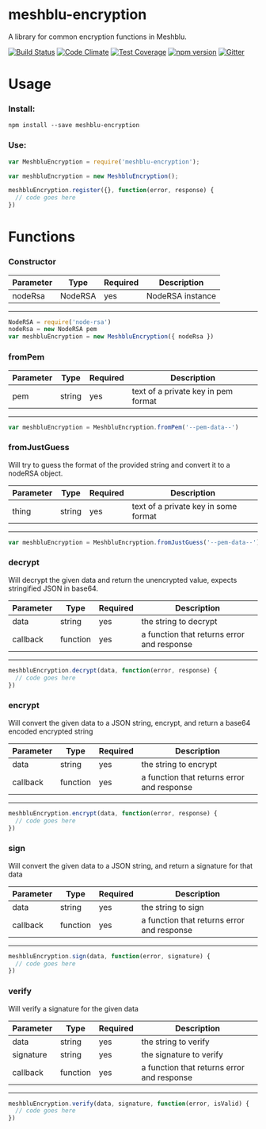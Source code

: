 # meshblu-encryption
A library for common encryption functions in Meshblu.

[![Build Status](https://travis-ci.org/octoblu/meshblu-encryption.svg?branch=master)](https://travis-ci.org/octoblu/meshblu-encryption)
[![Code Climate](https://codeclimate.com/github/octoblu/meshblu-encryption/badges/gpa.svg)](https://codeclimate.com/github/octoblu/meshblu-encryption)
[![Test Coverage](https://codeclimate.com/github/octoblu/meshblu-encryption/badges/coverage.svg)](https://codeclimate.com/github/octoblu/meshblu-encryption)
[![npm version](https://badge.fury.io/js/meshblu-encryption.svg)](http://badge.fury.io/js/meshblu-encryption)
[![Gitter](https://badges.gitter.im/octoblu/help.svg)](https://gitter.im/octoblu/help)

# Usage
### Install:
```shell
npm install --save meshblu-encryption
```

### Use:
```javascript
var MeshbluEncryption = require('meshblu-encryption');

var meshbluEncryption = new MeshbluEncryption();

meshbluEncryption.register({}, function(error, response) {
  // code goes here
})
```

# Functions
### Constructor
| Parameter | Type    | Required | Description                          |
| ----------| --------| ---------| -------------------------------------|
| nodeRsa   | NodeRSA | yes      | NodeRSA instance |
------------------------------------------
```javascript
NodeRSA = require('node-rsa')
nodeRsa = new NodeRSA pem
var meshbluEncryption = new MeshbluEncryption({ nodeRsa })
```

### fromPem
| Parameter | Type    | Required | Description                          |
| ----------| --------| ---------| -------------------------------------|
| pem       | string  | yes      | text of a private key in pem format  |
------------------------------------------
```javascript
var meshbluEncryption = MeshbluEncryption.fromPem('--pem-data--')
```

### fromJustGuess
Will try to guess the format of the provided string and convert it to a nodeRSA object.

| Parameter | Type    | Required | Description                          |
| ----------| --------| ---------| -------------------------------------|
| thing     | string  | yes      | text of a private key in some format  |
------------------------------------------
```javascript
var meshbluEncryption = MeshbluEncryption.fromJustGuess('--pem-data--')
```

### decrypt
Will decrypt the given data and return the unencrypted value, expects stringified JSON in base64.

| Parameter | Type   | Required| Description                          |
| ----------| -------| --------| -------------------------------------|
| data      |string  | yes     | the string to decrypt |
| callback  |function| yes     | a function that returns error and response |
------------------------------------------
```javascript
meshbluEncryption.decrypt(data, function(error, response) {
  // code goes here
})
```

### encrypt
Will convert the given data to a JSON string, encrypt, and return a base64 encoded encrypted string

| Parameter | Type   | Required| Description                          |
| ----------| -------| --------| -------------------------------------|
| data      |string  | yes     | the string to encrypt |
| callback  |function| yes     | a function that returns error and response |
------------------------------------------
```javascript
meshbluEncryption.encrypt(data, function(error, response) {
  // code goes here
})
```

### sign
Will convert the given data to a JSON string, and return a signature for that data

| Parameter | Type   | Required| Description                          |
| ----------| -------| --------| -------------------------------------|
| data      |string  | yes     | the string to sign |
| callback  |function| yes     | a function that returns error and response |
------------------------------------------
```javascript
meshbluEncryption.sign(data, function(error, signature) {
  // code goes here
})
```

### verify
Will verify a signature for the given data

| Parameter | Type   | Required| Description                          |
| ----------| -------| --------| -------------------------------------|
| data      |string  | yes     | the string to verify |
| signature |string  | yes     | the signature to verify |
| callback  |function| yes     | a function that returns error and response |
------------------------------------------
```javascript
meshbluEncryption.verify(data, signature, function(error, isValid) {
  // code goes here
})
```
